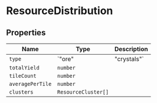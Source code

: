 # ResourceDistribution

## Properties

| Name | Type | Description |
|------|------|-------------|
| `type` | `"ore" | "crystals"` |  |
| `totalYield` | `number` |  |
| `tileCount` | `number` |  |
| `averagePerTile` | `number` |  |
| `clusters` | `ResourceCluster[]` |  |

